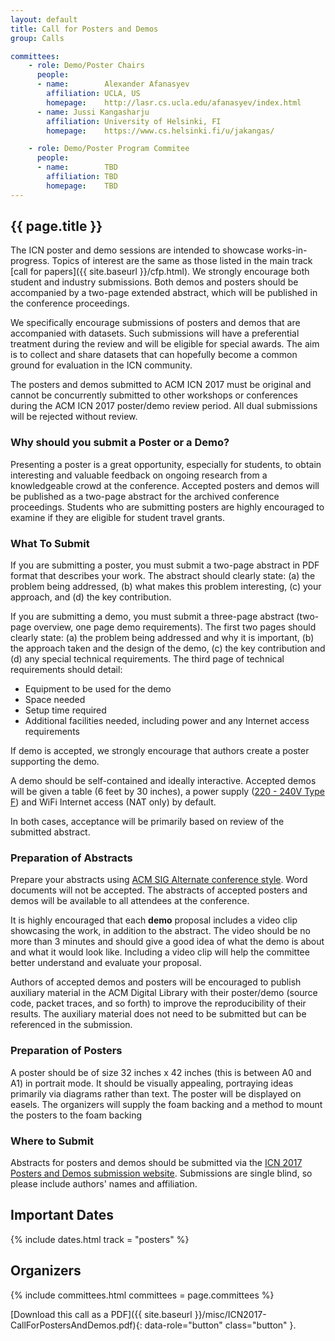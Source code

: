 ```yaml
---
layout: default
title: Call for Posters and Demos
group: Calls

committees:
    - role: Demo/Poster Chairs
      people:
      - name:        Alexander Afanasyev
        affiliation: UCLA, US
        homepage:    http://lasr.cs.ucla.edu/afanasyev/index.html
      - name: Jussi Kangasharju
        affiliation: University of Helsinki, FI
        homepage:    https://www.cs.helsinki.fi/u/jakangas/

    - role: Demo/Poster Program Commitee
      people:
      - name:        TBD
        affiliation: TBD
        homepage:    TBD
---
```


## {{ page.title }}

The ICN poster and demo sessions are intended to showcase works-in-progress. Topics of interest are the same as those listed in the main track [call for papers]({{ site.baseurl }}/cfp.html). We strongly encourage both student and industry submissions. Both demos and posters should be accompanied by a two-page extended abstract, which will be published in the conference proceedings.

We specifically encourage submissions of posters and demos that are accompanied with datasets.  Such submissions will have a preferential treatment during the review and will be eligible for special awards.  The aim is to collect and share datasets that can hopefully become a common ground for evaluation in the ICN community.

The posters and demos submitted to ACM ICN 2017 must be original and cannot be concurrently submitted to other workshops or conferences during the ACM ICN 2017 poster/demo review period.  All dual submissions will be rejected without review.

### Why should you submit a Poster or a Demo?

Presenting a poster is a great opportunity, especially for students, to obtain interesting and valuable feedback on ongoing research from a knowledgeable crowd at the conference. Accepted posters and demos will be published as a two-page abstract for the archived conference proceedings. Students who are submitting posters are highly encouraged to examine if they are eligible for student travel grants.

### What To Submit

If you are submitting a poster, you must submit a two-page abstract in PDF format that describes your work.  The abstract should clearly state: (a) the problem being addressed, (b) what makes this problem interesting, (c) your approach, and (d) the key contribution.

If you are submitting a demo, you must submit a three-page abstract (two-page overview, one page demo requirements).  The first two pages should clearly state: (a) the problem being addressed and why it is important, (b) the approach taken and the design of the demo, (c) the key contribution and (d) any special technical requirements.  The third page of technical requirements should detail:

- Equipment to be used for the demo
- Space needed
- Setup time required
- Additional facilities needed, including power and any Internet access requirements

If demo is accepted, we strongly encourage that authors create a poster supporting the demo.

A demo should be self-contained and ideally interactive. Accepted demos will be given a table (6 feet by 30 inches), a power supply ([220 - 240V Type F](http://www.worldstandards.eu/electricity/plugs-and-sockets/f/)) and WiFi Internet access (NAT only) by default.

In both cases, acceptance will be primarily based on review of the submitted abstract.

### Preparation of Abstracts

Prepare your abstracts using [ACM SIG Alternate conference style](http://www.acm.org/sigs/publications/proceedings-templates). Word documents will not be accepted. The abstracts of accepted posters and demos will be available to all attendees at the conference.

It is highly encouraged that each **demo** proposal includes a video clip showcasing the work, in addition to the abstract. The video should be no more than 3 minutes and should give a good idea of what the demo is about and what it would look like. Including a video clip will help the committee better understand and evaluate your proposal.

Authors of accepted demos and posters will be encouraged to publish auxiliary material in the ACM Digital Library with their poster/demo (source code, packet traces, and so forth) to improve the reproducibility of their results. The auxiliary material does not need to be submitted but can be referenced in the submission.

### Preparation of Posters

A poster should be of size 32 inches x 42 inches (this is between A0 and A1) in portrait mode. It should be visually appealing, portraying ideas primarily via diagrams rather than text. The poster will be displayed on easels. The organizers will supply the foam backing and a method to mount the posters to the foam backing

### Where to Submit

Abstracts for posters and demos should be submitted via the [ICN 2017 Posters and Demos submission website](https://icn17posters.hotcrp.com/). Submissions are single blind, so please include authors' names and affiliation.

## Important Dates

{% include dates.html track = "posters" %}

## Organizers

{% include committees.html committees = page.committees %}

[Download this call as a PDF]({{ site.baseurl }}/misc/ICN2017-CallForPostersAndDemos.pdf){: data-role="button" class="button" }.
